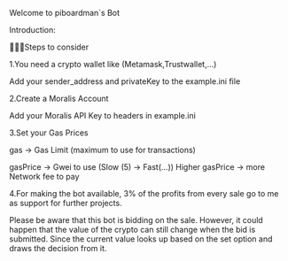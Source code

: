 Welcome to piboardman´s Bot

Introduction:

🧑🏻‍🔧Steps to consider

1.You need a crypto wallet like (Metamask,Trustwallet,...)

Add your sender_address and privateKey to the example.ini file

2.Create a Moralis Account 

Add your Moralis API Key to headers in example.ini

3.Set your Gas Prices

gas -> Gas Limit (maximum to use for transactions)

gasPrice -> Gwei to use (Slow (5) -> Fast(...))
Higher gasPrice -> more Network fee to pay

4.For making the bot available, 3% of the profits from every sale go to me as support for further projects.

Please be aware that this bot is bidding on the sale. However, it could happen that the value of the crypto can still change when the bid is submitted. Since the current value looks up based on the set option and draws the decision from it.
